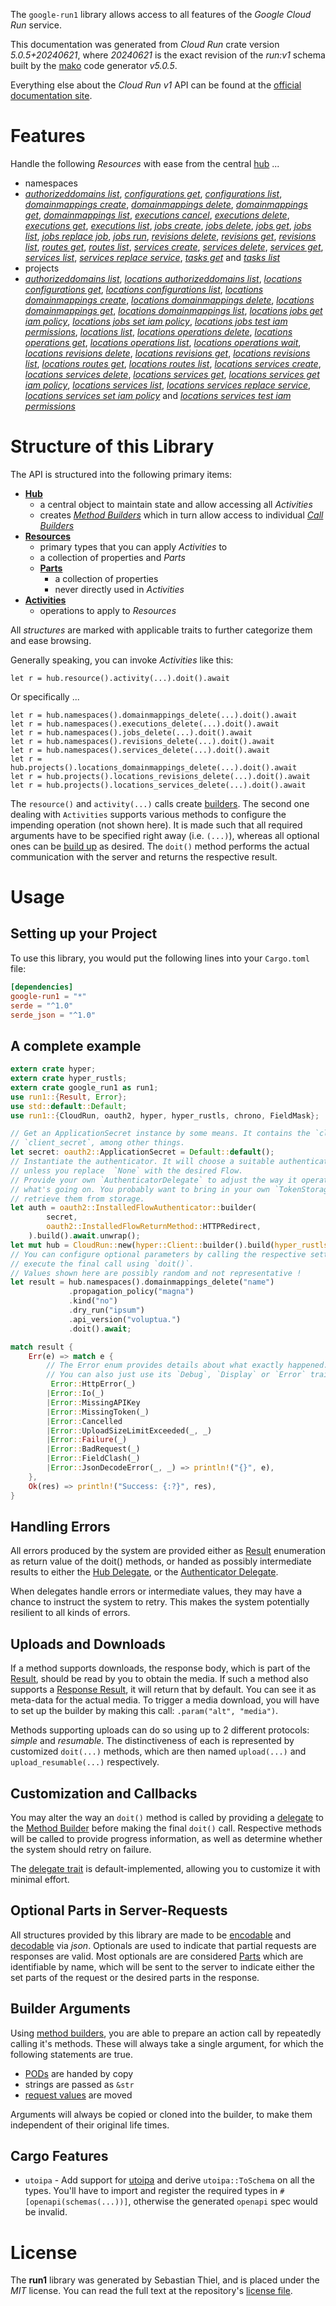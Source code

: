 <!---
DO NOT EDIT !
This file was generated automatically from 'src/generator/templates/api/README.md.mako'
DO NOT EDIT !
-->
The `google-run1` library allows access to all features of the *Google Cloud Run* service.

This documentation was generated from *Cloud Run* crate version *5.0.5+20240621*, where *20240621* is the exact revision of the *run:v1* schema built by the [mako](http://www.makotemplates.org/) code generator *v5.0.5*.

Everything else about the *Cloud Run* *v1* API can be found at the
[official documentation site](https://cloud.google.com/run/).
# Features

Handle the following *Resources* with ease from the central [hub](https://docs.rs/google-run1/5.0.5+20240621/google_run1/CloudRun) ... 

* namespaces
 * [*authorizeddomains list*](https://docs.rs/google-run1/5.0.5+20240621/google_run1/api::NamespaceAuthorizeddomainListCall), [*configurations get*](https://docs.rs/google-run1/5.0.5+20240621/google_run1/api::NamespaceConfigurationGetCall), [*configurations list*](https://docs.rs/google-run1/5.0.5+20240621/google_run1/api::NamespaceConfigurationListCall), [*domainmappings create*](https://docs.rs/google-run1/5.0.5+20240621/google_run1/api::NamespaceDomainmappingCreateCall), [*domainmappings delete*](https://docs.rs/google-run1/5.0.5+20240621/google_run1/api::NamespaceDomainmappingDeleteCall), [*domainmappings get*](https://docs.rs/google-run1/5.0.5+20240621/google_run1/api::NamespaceDomainmappingGetCall), [*domainmappings list*](https://docs.rs/google-run1/5.0.5+20240621/google_run1/api::NamespaceDomainmappingListCall), [*executions cancel*](https://docs.rs/google-run1/5.0.5+20240621/google_run1/api::NamespaceExecutionCancelCall), [*executions delete*](https://docs.rs/google-run1/5.0.5+20240621/google_run1/api::NamespaceExecutionDeleteCall), [*executions get*](https://docs.rs/google-run1/5.0.5+20240621/google_run1/api::NamespaceExecutionGetCall), [*executions list*](https://docs.rs/google-run1/5.0.5+20240621/google_run1/api::NamespaceExecutionListCall), [*jobs create*](https://docs.rs/google-run1/5.0.5+20240621/google_run1/api::NamespaceJobCreateCall), [*jobs delete*](https://docs.rs/google-run1/5.0.5+20240621/google_run1/api::NamespaceJobDeleteCall), [*jobs get*](https://docs.rs/google-run1/5.0.5+20240621/google_run1/api::NamespaceJobGetCall), [*jobs list*](https://docs.rs/google-run1/5.0.5+20240621/google_run1/api::NamespaceJobListCall), [*jobs replace job*](https://docs.rs/google-run1/5.0.5+20240621/google_run1/api::NamespaceJobReplaceJobCall), [*jobs run*](https://docs.rs/google-run1/5.0.5+20240621/google_run1/api::NamespaceJobRunCall), [*revisions delete*](https://docs.rs/google-run1/5.0.5+20240621/google_run1/api::NamespaceRevisionDeleteCall), [*revisions get*](https://docs.rs/google-run1/5.0.5+20240621/google_run1/api::NamespaceRevisionGetCall), [*revisions list*](https://docs.rs/google-run1/5.0.5+20240621/google_run1/api::NamespaceRevisionListCall), [*routes get*](https://docs.rs/google-run1/5.0.5+20240621/google_run1/api::NamespaceRouteGetCall), [*routes list*](https://docs.rs/google-run1/5.0.5+20240621/google_run1/api::NamespaceRouteListCall), [*services create*](https://docs.rs/google-run1/5.0.5+20240621/google_run1/api::NamespaceServiceCreateCall), [*services delete*](https://docs.rs/google-run1/5.0.5+20240621/google_run1/api::NamespaceServiceDeleteCall), [*services get*](https://docs.rs/google-run1/5.0.5+20240621/google_run1/api::NamespaceServiceGetCall), [*services list*](https://docs.rs/google-run1/5.0.5+20240621/google_run1/api::NamespaceServiceListCall), [*services replace service*](https://docs.rs/google-run1/5.0.5+20240621/google_run1/api::NamespaceServiceReplaceServiceCall), [*tasks get*](https://docs.rs/google-run1/5.0.5+20240621/google_run1/api::NamespaceTaskGetCall) and [*tasks list*](https://docs.rs/google-run1/5.0.5+20240621/google_run1/api::NamespaceTaskListCall)
* projects
 * [*authorizeddomains list*](https://docs.rs/google-run1/5.0.5+20240621/google_run1/api::ProjectAuthorizeddomainListCall), [*locations authorizeddomains list*](https://docs.rs/google-run1/5.0.5+20240621/google_run1/api::ProjectLocationAuthorizeddomainListCall), [*locations configurations get*](https://docs.rs/google-run1/5.0.5+20240621/google_run1/api::ProjectLocationConfigurationGetCall), [*locations configurations list*](https://docs.rs/google-run1/5.0.5+20240621/google_run1/api::ProjectLocationConfigurationListCall), [*locations domainmappings create*](https://docs.rs/google-run1/5.0.5+20240621/google_run1/api::ProjectLocationDomainmappingCreateCall), [*locations domainmappings delete*](https://docs.rs/google-run1/5.0.5+20240621/google_run1/api::ProjectLocationDomainmappingDeleteCall), [*locations domainmappings get*](https://docs.rs/google-run1/5.0.5+20240621/google_run1/api::ProjectLocationDomainmappingGetCall), [*locations domainmappings list*](https://docs.rs/google-run1/5.0.5+20240621/google_run1/api::ProjectLocationDomainmappingListCall), [*locations jobs get iam policy*](https://docs.rs/google-run1/5.0.5+20240621/google_run1/api::ProjectLocationJobGetIamPolicyCall), [*locations jobs set iam policy*](https://docs.rs/google-run1/5.0.5+20240621/google_run1/api::ProjectLocationJobSetIamPolicyCall), [*locations jobs test iam permissions*](https://docs.rs/google-run1/5.0.5+20240621/google_run1/api::ProjectLocationJobTestIamPermissionCall), [*locations list*](https://docs.rs/google-run1/5.0.5+20240621/google_run1/api::ProjectLocationListCall), [*locations operations delete*](https://docs.rs/google-run1/5.0.5+20240621/google_run1/api::ProjectLocationOperationDeleteCall), [*locations operations get*](https://docs.rs/google-run1/5.0.5+20240621/google_run1/api::ProjectLocationOperationGetCall), [*locations operations list*](https://docs.rs/google-run1/5.0.5+20240621/google_run1/api::ProjectLocationOperationListCall), [*locations operations wait*](https://docs.rs/google-run1/5.0.5+20240621/google_run1/api::ProjectLocationOperationWaitCall), [*locations revisions delete*](https://docs.rs/google-run1/5.0.5+20240621/google_run1/api::ProjectLocationRevisionDeleteCall), [*locations revisions get*](https://docs.rs/google-run1/5.0.5+20240621/google_run1/api::ProjectLocationRevisionGetCall), [*locations revisions list*](https://docs.rs/google-run1/5.0.5+20240621/google_run1/api::ProjectLocationRevisionListCall), [*locations routes get*](https://docs.rs/google-run1/5.0.5+20240621/google_run1/api::ProjectLocationRouteGetCall), [*locations routes list*](https://docs.rs/google-run1/5.0.5+20240621/google_run1/api::ProjectLocationRouteListCall), [*locations services create*](https://docs.rs/google-run1/5.0.5+20240621/google_run1/api::ProjectLocationServiceCreateCall), [*locations services delete*](https://docs.rs/google-run1/5.0.5+20240621/google_run1/api::ProjectLocationServiceDeleteCall), [*locations services get*](https://docs.rs/google-run1/5.0.5+20240621/google_run1/api::ProjectLocationServiceGetCall), [*locations services get iam policy*](https://docs.rs/google-run1/5.0.5+20240621/google_run1/api::ProjectLocationServiceGetIamPolicyCall), [*locations services list*](https://docs.rs/google-run1/5.0.5+20240621/google_run1/api::ProjectLocationServiceListCall), [*locations services replace service*](https://docs.rs/google-run1/5.0.5+20240621/google_run1/api::ProjectLocationServiceReplaceServiceCall), [*locations services set iam policy*](https://docs.rs/google-run1/5.0.5+20240621/google_run1/api::ProjectLocationServiceSetIamPolicyCall) and [*locations services test iam permissions*](https://docs.rs/google-run1/5.0.5+20240621/google_run1/api::ProjectLocationServiceTestIamPermissionCall)




# Structure of this Library

The API is structured into the following primary items:

* **[Hub](https://docs.rs/google-run1/5.0.5+20240621/google_run1/CloudRun)**
    * a central object to maintain state and allow accessing all *Activities*
    * creates [*Method Builders*](https://docs.rs/google-run1/5.0.5+20240621/google_run1/client::MethodsBuilder) which in turn
      allow access to individual [*Call Builders*](https://docs.rs/google-run1/5.0.5+20240621/google_run1/client::CallBuilder)
* **[Resources](https://docs.rs/google-run1/5.0.5+20240621/google_run1/client::Resource)**
    * primary types that you can apply *Activities* to
    * a collection of properties and *Parts*
    * **[Parts](https://docs.rs/google-run1/5.0.5+20240621/google_run1/client::Part)**
        * a collection of properties
        * never directly used in *Activities*
* **[Activities](https://docs.rs/google-run1/5.0.5+20240621/google_run1/client::CallBuilder)**
    * operations to apply to *Resources*

All *structures* are marked with applicable traits to further categorize them and ease browsing.

Generally speaking, you can invoke *Activities* like this:

```Rust,ignore
let r = hub.resource().activity(...).doit().await
```

Or specifically ...

```ignore
let r = hub.namespaces().domainmappings_delete(...).doit().await
let r = hub.namespaces().executions_delete(...).doit().await
let r = hub.namespaces().jobs_delete(...).doit().await
let r = hub.namespaces().revisions_delete(...).doit().await
let r = hub.namespaces().services_delete(...).doit().await
let r = hub.projects().locations_domainmappings_delete(...).doit().await
let r = hub.projects().locations_revisions_delete(...).doit().await
let r = hub.projects().locations_services_delete(...).doit().await
```

The `resource()` and `activity(...)` calls create [builders][builder-pattern]. The second one dealing with `Activities` 
supports various methods to configure the impending operation (not shown here). It is made such that all required arguments have to be 
specified right away (i.e. `(...)`), whereas all optional ones can be [build up][builder-pattern] as desired.
The `doit()` method performs the actual communication with the server and returns the respective result.

# Usage

## Setting up your Project

To use this library, you would put the following lines into your `Cargo.toml` file:

```toml
[dependencies]
google-run1 = "*"
serde = "^1.0"
serde_json = "^1.0"
```

## A complete example

```Rust
extern crate hyper;
extern crate hyper_rustls;
extern crate google_run1 as run1;
use run1::{Result, Error};
use std::default::Default;
use run1::{CloudRun, oauth2, hyper, hyper_rustls, chrono, FieldMask};

// Get an ApplicationSecret instance by some means. It contains the `client_id` and 
// `client_secret`, among other things.
let secret: oauth2::ApplicationSecret = Default::default();
// Instantiate the authenticator. It will choose a suitable authentication flow for you, 
// unless you replace  `None` with the desired Flow.
// Provide your own `AuthenticatorDelegate` to adjust the way it operates and get feedback about 
// what's going on. You probably want to bring in your own `TokenStorage` to persist tokens and
// retrieve them from storage.
let auth = oauth2::InstalledFlowAuthenticator::builder(
        secret,
        oauth2::InstalledFlowReturnMethod::HTTPRedirect,
    ).build().await.unwrap();
let mut hub = CloudRun::new(hyper::Client::builder().build(hyper_rustls::HttpsConnectorBuilder::new().with_native_roots().unwrap().https_or_http().enable_http1().build()), auth);
// You can configure optional parameters by calling the respective setters at will, and
// execute the final call using `doit()`.
// Values shown here are possibly random and not representative !
let result = hub.namespaces().domainmappings_delete("name")
             .propagation_policy("magna")
             .kind("no")
             .dry_run("ipsum")
             .api_version("voluptua.")
             .doit().await;

match result {
    Err(e) => match e {
        // The Error enum provides details about what exactly happened.
        // You can also just use its `Debug`, `Display` or `Error` traits
         Error::HttpError(_)
        |Error::Io(_)
        |Error::MissingAPIKey
        |Error::MissingToken(_)
        |Error::Cancelled
        |Error::UploadSizeLimitExceeded(_, _)
        |Error::Failure(_)
        |Error::BadRequest(_)
        |Error::FieldClash(_)
        |Error::JsonDecodeError(_, _) => println!("{}", e),
    },
    Ok(res) => println!("Success: {:?}", res),
}

```
## Handling Errors

All errors produced by the system are provided either as [Result](https://docs.rs/google-run1/5.0.5+20240621/google_run1/client::Result) enumeration as return value of
the doit() methods, or handed as possibly intermediate results to either the 
[Hub Delegate](https://docs.rs/google-run1/5.0.5+20240621/google_run1/client::Delegate), or the [Authenticator Delegate](https://docs.rs/yup-oauth2/*/yup_oauth2/trait.AuthenticatorDelegate.html).

When delegates handle errors or intermediate values, they may have a chance to instruct the system to retry. This 
makes the system potentially resilient to all kinds of errors.

## Uploads and Downloads
If a method supports downloads, the response body, which is part of the [Result](https://docs.rs/google-run1/5.0.5+20240621/google_run1/client::Result), should be
read by you to obtain the media.
If such a method also supports a [Response Result](https://docs.rs/google-run1/5.0.5+20240621/google_run1/client::ResponseResult), it will return that by default.
You can see it as meta-data for the actual media. To trigger a media download, you will have to set up the builder by making
this call: `.param("alt", "media")`.

Methods supporting uploads can do so using up to 2 different protocols: 
*simple* and *resumable*. The distinctiveness of each is represented by customized 
`doit(...)` methods, which are then named `upload(...)` and `upload_resumable(...)` respectively.

## Customization and Callbacks

You may alter the way an `doit()` method is called by providing a [delegate](https://docs.rs/google-run1/5.0.5+20240621/google_run1/client::Delegate) to the 
[Method Builder](https://docs.rs/google-run1/5.0.5+20240621/google_run1/client::CallBuilder) before making the final `doit()` call. 
Respective methods will be called to provide progress information, as well as determine whether the system should 
retry on failure.

The [delegate trait](https://docs.rs/google-run1/5.0.5+20240621/google_run1/client::Delegate) is default-implemented, allowing you to customize it with minimal effort.

## Optional Parts in Server-Requests

All structures provided by this library are made to be [encodable](https://docs.rs/google-run1/5.0.5+20240621/google_run1/client::RequestValue) and 
[decodable](https://docs.rs/google-run1/5.0.5+20240621/google_run1/client::ResponseResult) via *json*. Optionals are used to indicate that partial requests are responses 
are valid.
Most optionals are are considered [Parts](https://docs.rs/google-run1/5.0.5+20240621/google_run1/client::Part) which are identifiable by name, which will be sent to 
the server to indicate either the set parts of the request or the desired parts in the response.

## Builder Arguments

Using [method builders](https://docs.rs/google-run1/5.0.5+20240621/google_run1/client::CallBuilder), you are able to prepare an action call by repeatedly calling it's methods.
These will always take a single argument, for which the following statements are true.

* [PODs][wiki-pod] are handed by copy
* strings are passed as `&str`
* [request values](https://docs.rs/google-run1/5.0.5+20240621/google_run1/client::RequestValue) are moved

Arguments will always be copied or cloned into the builder, to make them independent of their original life times.

[wiki-pod]: http://en.wikipedia.org/wiki/Plain_old_data_structure
[builder-pattern]: http://en.wikipedia.org/wiki/Builder_pattern
[google-go-api]: https://github.com/google/google-api-go-client

## Cargo Features

* `utoipa` - Add support for [utoipa](https://crates.io/crates/utoipa) and derive `utoipa::ToSchema` on all
the types. You'll have to import and register the required types in `#[openapi(schemas(...))]`, otherwise the
generated `openapi` spec would be invalid.


# License
The **run1** library was generated by Sebastian Thiel, and is placed 
under the *MIT* license.
You can read the full text at the repository's [license file][repo-license].

[repo-license]: https://github.com/Byron/google-apis-rsblob/main/LICENSE.md

